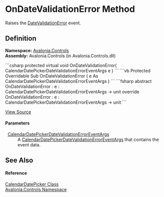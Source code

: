 # OnDateValidationError Method


Raises the <a href="E_Avalonia_Controls_CalendarDatePicker_DateValidationError">DateValidationError</a> event.



## Definition
**Namespace:** <a href="N_Avalonia_Controls">Avalonia.Controls</a>  
**Assembly:** Avalonia.Controls (in Avalonia.Controls.dll)

<Tabs groupId="api-code-preview">
<TabItem value="csharp" label="C#">
```csharp
protected virtual void OnDateValidationError(
	CalendarDatePickerDateValidationErrorEventArgs e
)
```
</TabItem>
<TabItem value="vb" label="VB">
```vb
Protected Overridable Sub OnDateValidationError ( 
	e As CalendarDatePickerDateValidationErrorEventArgs
)
```
</TabItem>
<TabItem value="fsharp" label="F#">
```fsharp
abstract OnDateValidationError : 
        e : CalendarDatePickerDateValidationErrorEventArgs -> unit 
override OnDateValidationError : 
        e : CalendarDatePickerDateValidationErrorEventArgs -> unit 
```
</TabItem>
</Tabs>



<a href="https://github.com/AvaloniaUI/Avalonia/tree/master/src/Avalonia.Controls/CalendarDatePicker/CalendarDatePicker.cs#L507" title="View the source code">View Source</a>



#### Parameters
<dl><dt>  <a href="T_Avalonia_Controls_CalendarDatePickerDateValidationErrorEventArgs">CalendarDatePickerDateValidationErrorEventArgs</a></dt><dd>A <a href="T_Avalonia_Controls_CalendarDatePickerDateValidationErrorEventArgs">CalendarDatePickerDateValidationErrorEventArgs</a> that contains the event data.</dd></dl>

## See Also


#### Reference
<a href="T_Avalonia_Controls_CalendarDatePicker">CalendarDatePicker Class</a>  
<a href="N_Avalonia_Controls">Avalonia.Controls Namespace</a>  

